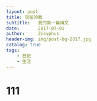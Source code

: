 ```yaml
---
layout: post
title: 现在的我
subtitle:   我的第一篇博文
date:       2017-07-01
author:     Zisyphus
header-img: img/post-bg-2017.jpg
catalog: true
tags:
    - 日记
    - 生活
---
```


# 111
